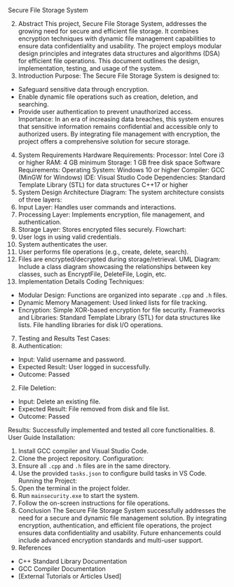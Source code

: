 Secure File Storage System

2. Abstract
This project, Secure File Storage System, addresses the growing need for secure and efficient file storage. It combines encryption techniques with dynamic file management capabilities to ensure data confidentiality and usability. The project employs modular design principles and integrates data structures and algorithms (DSA) for efficient file operations. This document outlines the design, implementation, testing, and usage of the system.
3. Introduction
Purpose:
The Secure File Storage System is designed to:
- Safeguard sensitive data through encryption.
- Enable dynamic file operations such as creation, deletion, and searching.
- Provide user authentication to prevent unauthorized access.
Importance:
In an era of increasing data breaches, this system ensures that sensitive information remains confidential and accessible only to authorized users. By integrating file management with encryption, the project offers a comprehensive solution for secure storage.
4. System Requirements
Hardware Requirements:
Processor: Intel Core i3 or higher
RAM: 4 GB minimum
Storage: 1 GB free disk space
Software Requirements:
Operating System: Windows 10 or higher
Compiler: GCC (MinGW for Windows)
IDE: Visual Studio Code
Dependencies:
Standard Template Library (STL) for data structures
C++17 or higher
5. System Design
Architecture Diagram:
The system architecture consists of three layers:
1. Input Layer: Handles user commands and interactions.
2. Processing Layer: Implements encryption, file management, and authentication.
3. Storage Layer: Stores encrypted files securely.
Flowchart:
1. User logs in using valid credentials.
2. System authenticates the user.
3. User performs file operations (e.g., create, delete, search).
4. Files are encrypted/decrypted during storage/retrieval.
UML Diagram:
Include a class diagram showcasing the relationships between key classes, such as EncryptFile, DeleteFile, Login, etc.
6. Implementation Details
Coding Techniques:
- Modular Design: Functions are organized into separate `.cpp` and `.h` files.
- Dynamic Memory Management: Used linked lists for file tracking.
- Encryption: Simple XOR-based encryption for file security.
Frameworks and Libraries:
Standard Template Library (STL) for data structures like lists.
File handling libraries for disk I/O operations.
7. Testing and Results
Test Cases:
1. Authentication:
- Input: Valid username and password.
- Expected Result: User logged in successfully.
- Outcome: Passed

2. File Deletion:
- Input: Delete an existing file.
- Expected Result: File removed from disk and file list.
- Outcome: Passed

Results:
Successfully implemented and tested all core functionalities.
8. User Guide
Installation:
1. Install GCC compiler and Visual Studio Code.
2. Clone the project repository.
Configuration:
1. Ensure all `.cpp` and `.h` files are in the same directory.
2. Use the provided `tasks.json` to configure build tasks in VS Code.
Running the Project:
1. Open the terminal in the project folder.
2. Run `mainsecurity.exe` to start the system.
3. Follow the on-screen instructions for file operations.
9. Conclusion
The Secure File Storage System successfully addresses the need for a secure and dynamic file management solution. By integrating encryption, authentication, and efficient file operations, the project ensures data confidentiality and usability. Future enhancements could include advanced encryption standards and multi-user support.
10. References
- C++ Standard Library Documentation
- GCC Compiler Documentation
- [External Tutorials or Articles Used]
